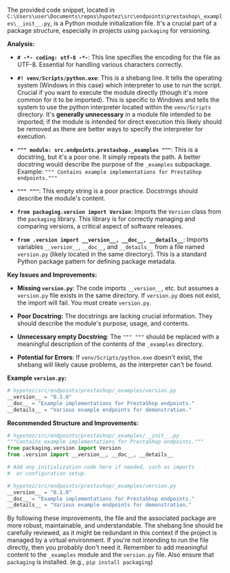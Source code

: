 The provided code snippet, located in `C:\Users\user\Documents\repos\hypotez\src\endpoints\prestashop\_examples\__init__.py`, is a Python module initialization file.  It's a crucial part of a package structure, especially in projects using `packaging` for versioning.

**Analysis:**

* **`# -*- coding: utf-8 -*-`**:  This line specifies the encoding for the file as UTF-8.  Essential for handling various characters correctly.

* **`#! venv/Scripts/python.exe`**: This is a shebang line.  It tells the operating system (Windows in this case) which interpreter to use to run the script.  Crucial if you want to execute the module directly (though it's more common for it to be imported). This is specific to Windows and tells the system to use the python interpreter located within the `venv/Scripts` directory.   It's **generally unnecessary** in a module file intended to be imported; if the module is intended for direct execution this likely should be removed as there are better ways to specify the interpreter for execution.


* **`""" module: src.endpoints.prestashop._examples """`**: This is a docstring, but it's a poor one.  It simply repeats the path. A better docstring would describe the purpose of the `_examples` subpackage.  Example: `""" Contains example implementations for PrestaShop endpoints."""`

* **`""" """`**: This empty string is a poor practice.  Docstrings should describe the module's content.

* **`from packaging.version import Version`**: Imports the `Version` class from the `packaging` library. This library is for correctly managing and comparing versions, a critical aspect of software releases.

* **`from .version import __version__, __doc__, __details__`**: Imports variables `__version__`, `__doc__`, and `__details__` from a file named `version.py` (likely located in the same directory).  This is a standard Python package pattern for defining package metadata.

**Key Issues and Improvements:**

* **Missing `version.py`**: The code imports `__version__`, etc. but assumes a `version.py` file exists in the same directory.  If `version.py` does not exist, the import will fail.  You must create `version.py`.

* **Poor Docstring:** The docstrings are lacking crucial information.  They should describe the module's purpose, usage, and contents.

* **Unnecessary empty Docstring**: The `""" """` should be replaced with a meaningful description of the contents of the `_examples` directory.

* **Potential for Errors**: If `venv/Scripts/python.exe` doesn't exist, the shebang will likely cause problems, as the interpreter can't be found.

**Example `version.py`:**

```python
# hypotez/src/endpoints/prestashop/_examples/version.py
__version__ = "0.1.0"
__doc__ = "Example implementations for PrestaShop endpoints."
__details__ = "Various example endpoints for demonstration."
```

**Recommended Structure and Improvements:**


```python
# hypotez/src/endpoints/prestashop/_examples/__init__.py
"""Contains example implementations for PrestaShop endpoints."""
from packaging.version import Version
from .version import __version__, __doc__, __details__

# Add any initialization code here if needed, such as imports
#  or configuration setup.
```

```python
# hypotez/src/endpoints/prestashop/_examples/version.py
__version__ = "0.1.0"
__doc__ = "Example implementations for PrestaShop endpoints."
__details__ = "Various example endpoints for demonstration."
```

By following these improvements, the file and the associated package are more robust, maintainable, and understandable. The shebang line should be carefully reviewed, as it might be redundant in this context if the project is managed by a virtual environment. If you're not intending to run the file directly, then you probably don't need it. Remember to add meaningful content to the `_examples` module and the `version.py` file. Also ensure that `packaging` is installed.  (e.g., `pip install packaging`)
